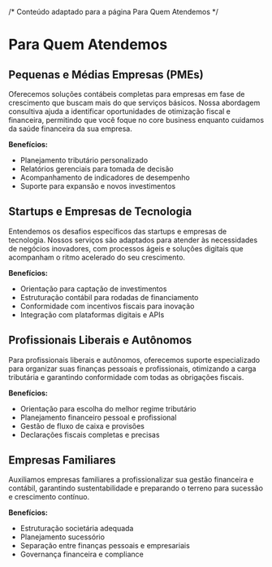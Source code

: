 /* Conteúdo adaptado para a página Para Quem Atendemos */

# Para Quem Atendemos

## Pequenas e Médias Empresas (PMEs)
Oferecemos soluções contábeis completas para empresas em fase de crescimento que buscam mais do que serviços básicos. Nossa abordagem consultiva ajuda a identificar oportunidades de otimização fiscal e financeira, permitindo que você foque no core business enquanto cuidamos da saúde financeira da sua empresa.

**Benefícios:**
- Planejamento tributário personalizado
- Relatórios gerenciais para tomada de decisão
- Acompanhamento de indicadores de desempenho
- Suporte para expansão e novos investimentos

## Startups e Empresas de Tecnologia
Entendemos os desafios específicos das startups e empresas de tecnologia. Nossos serviços são adaptados para atender às necessidades de negócios inovadores, com processos ágeis e soluções digitais que acompanham o ritmo acelerado do seu crescimento.

**Benefícios:**
- Orientação para captação de investimentos
- Estruturação contábil para rodadas de financiamento
- Conformidade com incentivos fiscais para inovação
- Integração com plataformas digitais e APIs

## Profissionais Liberais e Autônomos
Para profissionais liberais e autônomos, oferecemos suporte especializado para organizar suas finanças pessoais e profissionais, otimizando a carga tributária e garantindo conformidade com todas as obrigações fiscais.

**Benefícios:**
- Orientação para escolha do melhor regime tributário
- Planejamento financeiro pessoal e profissional
- Gestão de fluxo de caixa e provisões
- Declarações fiscais completas e precisas

## Empresas Familiares
Auxiliamos empresas familiares a profissionalizar sua gestão financeira e contábil, garantindo sustentabilidade e preparando o terreno para sucessão e crescimento contínuo.

**Benefícios:**
- Estruturação societária adequada
- Planejamento sucessório
- Separação entre finanças pessoais e empresariais
- Governança financeira e compliance
